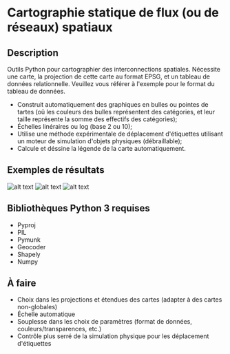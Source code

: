 # Cartographie statique de flux (ou de réseaux) spatiaux

## Description
Outils Python pour cartographier des interconnections spatiales. Nécessite une carte, la projection de cette carte au format EPSG, et un tableau de données relationnelle. Veuillez vous référer à l'exemple pour le format du tableau de données.

* Construit automatiquement des graphiques en bulles ou pointes de tartes (oû les couleurs des bulles représentent des catégories, et leur taille représente la somme des effectifs des catégories);
* Échelles linéraires ou log (base 2 ou 10);
* Utilise une méthode expérimentale de déplacement d'étiquettes utilisant un moteur de simulation d'objets physiques (débraillable);
* Calcule et déssine la légende de la carte automatiquement.

## Exemples de résultats
![alt text](https://github.com/AtelierCartographique/Cartographie-Statique-Flux-Spatiaux/blob/master/images/result.png)
![alt text](https://github.com/AtelierCartographique/Cartographie-Statique-Flux-Spatiaux/blob/master/images/NFootprint-Reasons_travel_EN_Size-0.008-0.04_Scale-Linear_Palette-Set2.jpg)
![alt text](https://github.com/AtelierCartographique/Cartographie-Statique-Flux-Spatiaux/blob/master/images/NFootprint_etudiants_EN_Size-0.01-0.05_Scale-Linear_Palette-Set2.jpg)

## Bibliothèques Python 3 requises
* Pyproj
* PIL
* Pymunk
* Geocoder
* Shapely
* Numpy

## À faire
* Choix dans les projections et étendues des cartes (adapter à des cartes non-globales)
* Échelle automatique
* Souplesse dans les choix de paramètres (format de données, couleurs/transparences, etc.)
* Contrôle plus serré de la simulation physique pour les déplacement d'étiquettes
